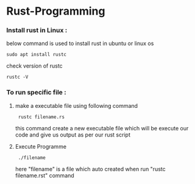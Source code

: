 # Rust-Programming

### Install rust in Linux :
below command is used to install rust in ubuntu or linux os

    sudo apt install rustc


check version of rustc 

    rustc -V

### To run specific file : 
1. make a executable file using following command
        
        rustc filename.rs

    this command create a new executable file which will be execute our code and give us output as per our rust script

2. Execute Programme

        ./filename

    here "filename" is a file which auto created when run "rustc filename.rst" command


